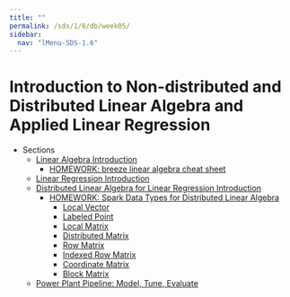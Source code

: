 ```yaml
---
title: ""
permalink: /sds/1/6/db/week05/
sidebar:
  nav: "lMenu-SDS-1.6"
---
```


Introduction to Non-distributed and Distributed Linear Algebra and Applied Linear Regression
======= 
    
* Sections 
    * [Linear Algebra Introduction](09_LinearAlgebraIntro/017_LAlgIntro/)
        * [HOMEWORK: breeze linear algebra cheat sheet](../xtraResources/LinearAlgebra/LAlgCheatSheet/)
    * [Linear Regression Introduction](10_LinearRegressionIntro/018_LinRegIntro/)
    * [Distributed Linear Algebra for Linear Regression Introduction](10_LinearRegressionIntro/019_DistLAlgForLinRegIntro/)
        * [HOMEWORK: Spark Data Types for Distributed Linear Algebra](../xtraResources/ProgGuides1_6/MLlibProgrammingGuide/dataTypes/000_dataTypesProgGuide/)
            * [Local Vector](../xtraResources/ProgGuides1_6/MLlibProgrammingGuide/dataTypes/001_LocalVector/)
            * [Labeled Point](../xtraResources/ProgGuides1_6/MLlibProgrammingGuide/dataTypes/002_LabeledPoint/)
            * [Local Matrix](../xtraResources/ProgGuides1_6/MLlibProgrammingGuide/dataTypes/003_LocalMatrix/)
            * [Distributed Matrix](../xtraResources/ProgGuides1_6/MLlibProgrammingGuide/dataTypes/004_DistributedMatrix/)
            * [Row Matrix](../xtraResources/ProgGuides1_6/MLlibProgrammingGuide/dataTypes/005_RowMatrix/)
            * [Indexed Row Matrix](../xtraResources/ProgGuides1_6/MLlibProgrammingGuide/dataTypes/006_IndexedRowMatrix/)
            * [Coordinate Matrix](../xtraResources/ProgGuides1_6/MLlibProgrammingGuide/dataTypes/007_CoordinateMatrix/)
            * [Block Matrix](../xtraResources/ProgGuides1_6/MLlibProgrammingGuide/dataTypes/008_BlockMatrix/)
    * [Power Plant Pipeline: Model, Tune, Evaluate](11_MLlibModelTuneEvaluate/020_PowerPlantPipeline_02ModelTuneEvaluate/)

